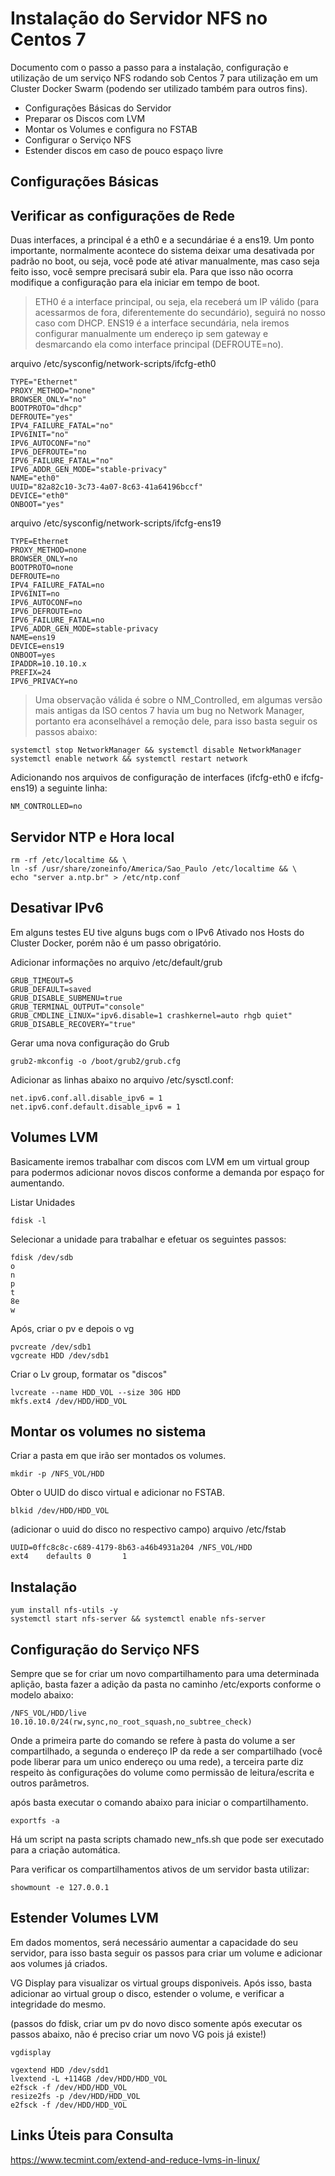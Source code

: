 Instalação do Servidor NFS no Centos 7
=============

Documento com o passo a passo para a instalação, configuração e utilização de um serviço NFS rodando sob Centos 7 para utilização em um Cluster Docker Swarm (podendo ser utilizado também para outros fins).

- Configurações Básicas do Servidor
- Preparar os Discos com LVM
- Montar os Volumes e configura no FSTAB
- Configurar o Serviço NFS
- Estender discos em caso de pouco espaço livre

Configurações Básicas
-----------

## Verificar as configurações de Rede

Duas interfaces, a principal é a eth0 e a secundáriae é a ens19. Um ponto importante, normalmente acontece do sistema deixar uma desativada por padrão no boot, ou seja, você pode até ativar manualmente, mas caso seja feito isso, você sempre precisará subir ela. Para que isso não ocorra modifique a configuração para ela iniciar em tempo de boot.

> ETH0 é a interface principal, ou seja, ela receberá um IP válido (para acessarmos de fora, diferentemente do secundário), seguirá no nosso caso com DHCP.
> ENS19 é a interface secundária, nela iremos configurar manualmente um endereço ip sem gateway e desmarcando ela como interface principal (DEFROUTE=no).

arquivo /etc/sysconfig/network-scripts/ifcfg-eth0
```
TYPE="Ethernet"
PROXY_METHOD="none"
BROWSER_ONLY="no"
BOOTPROTO="dhcp"
DEFROUTE="yes"
IPV4_FAILURE_FATAL="no"
IPV6INIT="no"
IPV6_AUTOCONF="no"
IPV6_DEFROUTE="no
IPV6_FAILURE_FATAL="no"
IPV6_ADDR_GEN_MODE="stable-privacy"
NAME="eth0"
UUID="82a82c10-3c73-4a07-8c63-41a64196bccf"
DEVICE="eth0"
ONBOOT="yes"
```

arquivo /etc/sysconfig/network-scripts/ifcfg-ens19
```
TYPE=Ethernet
PROXY_METHOD=none
BROWSER_ONLY=no
BOOTPROTO=none
DEFROUTE=no
IPV4_FAILURE_FATAL=no
IPV6INIT=no
IPV6_AUTOCONF=no
IPV6_DEFROUTE=no
IPV6_FAILURE_FATAL=no
IPV6_ADDR_GEN_MODE=stable-privacy
NAME=ens19
DEVICE=ens19
ONBOOT=yes
IPADDR=10.10.10.x
PREFIX=24
IPV6_PRIVACY=no
```

>Uma observação válida é sobre o NM_Controlled, em algumas versão mais antigas da ISO centos 7 havia um bug no Network Manager, portanto era aconselhável a remoção dele, para isso basta seguir os passos abaixo:

```
systemctl stop NetworkManager && systemctl disable NetworkManager
systemctl enable network && systemctl restart network
```

Adicionando nos arquivos de configuração de interfaces (ifcfg-eth0 e ifcfg-ens19) a seguinte linha:

```
NM_CONTROLLED=no
```


## Servidor NTP e Hora local

```
rm -rf /etc/localtime && \
ln -sf /usr/share/zoneinfo/America/Sao_Paulo /etc/localtime && \
echo "server a.ntp.br" > /etc/ntp.conf 
```

## Desativar IPv6

Em alguns testes EU tive alguns bugs com o IPv6 Ativado nos Hosts do Cluster Docker, porém não é um passo obrigatório.

Adicionar informações no arquivo /etc/default/grub

```
GRUB_TIMEOUT=5
GRUB_DEFAULT=saved
GRUB_DISABLE_SUBMENU=true
GRUB_TERMINAL_OUTPUT="console"
GRUB_CMDLINE_LINUX="ipv6.disable=1 crashkernel=auto rhgb quiet"
GRUB_DISABLE_RECOVERY="true"
```

Gerar uma nova configuração do Grub
```
grub2-mkconfig -o /boot/grub2/grub.cfg
```

Adicionar as linhas abaixo no arquivo /etc/sysctl.conf:
```
net.ipv6.conf.all.disable_ipv6 = 1
net.ipv6.conf.default.disable_ipv6 = 1
```

Volumes LVM
-----------

Basicamente iremos trabalhar com discos com LVM em um virtual group para podermos adicionar novos discos conforme a demanda por espaço for aumentando.

Listar Unidades
```
fdisk -l
```

Selecionar a unidade para trabalhar e efetuar os seguintes passos:
```
fdisk /dev/sdb
o
n
p
t
8e
w
```

Após, criar o pv e depois o vg
```
pvcreate /dev/sdb1
vgcreate HDD /dev/sdb1
```

Criar o Lv group, formatar os "discos"
```
lvcreate --name HDD_VOL --size 30G HDD
mkfs.ext4 /dev/HDD/HDD_VOL
```

## Montar os volumes no sistema

Criar a pasta em que irão ser montados os volumes.
```
mkdir -p /NFS_VOL/HDD
```

Obter o UUID do disco virtual e adicionar no FSTAB.
```
blkid /dev/HDD/HDD_VOL
```

(adicionar o uuid do disco no respectivo campo)
arquivo /etc/fstab
```
UUID=0ffc8c8c-c689-4179-8b63-a46b4931a204 /NFS_VOL/HDD               ext4    defaults 0       1
```

Instalação
-----------

```
yum install nfs-utils -y
systemctl start nfs-server && systemctl enable nfs-server
```

Configuração do Serviço NFS
-----------

Sempre que se for criar um novo compartilhamento para uma determinada aplição, basta fazer a adição da pasta no caminho /etc/exports conforme o modelo abaixo:

```
/NFS_VOL/HDD/live 10.10.10.0/24(rw,sync,no_root_squash,no_subtree_check)
```

Onde a primeira parte do comando se refere à pasta do volume a ser compartilhado, a segunda o endereço IP da rede a ser compartilhado (você pode liberar para um unico endereço ou uma rede), a terceira parte diz respeito às configurações do volume como permissão de leitura/escrita e outros parâmetros.

após basta executar o comando abaixo para iniciar o compartilhamento.
```
exportfs -a
```

Há um script na pasta scripts chamado new_nfs.sh que pode ser executado para a criação automática.

Para verificar os compartilhamentos ativos de um servidor basta utilizar:
```
showmount -e 127.0.0.1
```


Estender Volumes LVM
-----------

Em dados momentos, será necessário aumentar a capacidade do seu servidor, para isso basta seguir os passos para criar um volume e adicionar aos volumes já criados.


VG Display para visualizar os virtual groups disponiveis. Após isso, basta adicionar ao virtual group o disco, estender o volume, e verificar a integridade do mesmo.

(passos do fdisk, criar um pv do novo disco somente após executar os passos abaixo, não é preciso criar um novo VG pois já existe!)

```
vgdisplay

vgextend HDD /dev/sdd1
lvextend -L +114GB /dev/HDD/HDD_VOL
e2fsck -f /dev/HDD/HDD_VOL
resize2fs -p /dev/HDD/HDD_VOL
e2fsck -f /dev/HDD/HDD_VOL
```

Links Úteis para Consulta
-----------

https://www.tecmint.com/extend-and-reduce-lvms-in-linux/
